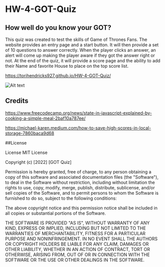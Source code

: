 # HW-4-GOT-Quiz

## How well do you know your GOT?
This quiz was created to test the skills of Game of Thrones Fans. The website provides an entry page and a start button. It will then provide a set of 10 questions to answer correctly. When the player clicks an answer, an alert will come up making the player aware if they got the answer right or not. At the end of the quiz, it will provide a score page and the ability to add their Name and favorite House to place on the top score list. 

https://torihendricks927.github.io/HW-4-GOT-Quiz/

![Alt text](/assets/Screen%20Shot%202022-03-30%20at%208.17.39%20PM.png "Screenshot")

## Credits

https://www.freecodecamp.org/news/state-in-javascript-explained-by-cooking-a-simple-meal-2baf10a787ee/

https://michael-karen.medium.com/how-to-save-high-scores-in-local-storage-7860baca9d68

##License

License
MIT License

Copyright (c) [2022] [GOT Quiz]

Permission is hereby granted, free of charge, to any person obtaining a copy of this software and associated documentation files (the "Software"), to deal in the Software without restriction, including without limitation the rights to use, copy, modify, merge, publish, distribute, sublicense, and/or sell copies of the Software, and to permit persons to whom the Software is furnished to do so, subject to the following conditions:

The above copyright notice and this permission notice shall be included in all copies or substantial portions of the Software.

THE SOFTWARE IS PROVIDED "AS IS", WITHOUT WARRANTY OF ANY KIND, EXPRESS OR IMPLIED, INCLUDING BUT NOT LIMITED TO THE WARRANTIES OF MERCHANTABILITY, FITNESS FOR A PARTICULAR PURPOSE AND NONINFRINGEMENT. IN NO EVENT SHALL THE AUTHORS OR COPYRIGHT HOLDERS BE LIABLE FOR ANY CLAIM, DAMAGES OR OTHER LIABILITY, WHETHER IN AN ACTION OF CONTRACT, TORT OR OTHERWISE, ARISING FROM, OUT OF OR IN CONNECTION WITH THE SOFTWARE OR THE USE OR OTHER DEALINGS IN THE SOFTWARE.